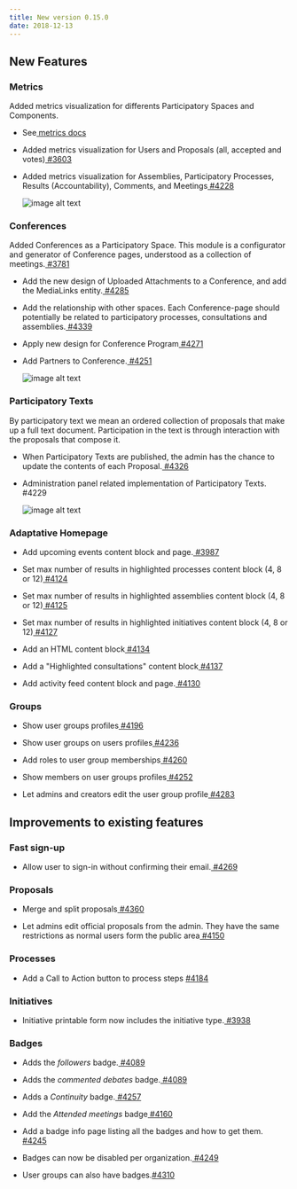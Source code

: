 ```yaml
---
title: New version 0.15.0
date: 2018-12-13
---
```


## New Features

### **Metrics**

Added metrics visualization for differents Participatory Spaces and Components.

* See[ metrics docs](https://github.com/decidim/decidim/blob/0.15-stable/docs/advanced/metrics.md)
* Added metrics visualization for Users and Proposals (all, accepted and votes)[ #3603](https://github.com/decidim/decidim/pull/3603)
* Added metrics visualization for Assemblies, Participatory Processes, Results (Accountability), Comments, and Meetings[ #4228](https://github.com/decidim/decidim/pull/4228)

    ![image alt text](/uploads/release-0.15.0-image-1.png)
    

### **Conferences**

Added Conferences as a Participatory Space. This module is a configurator and generator of Conference pages, understood as a collection of meetings.[ #3781](https://github.com/decidim/decidim/pull/3781)

* Add the new design of Uploaded Attachments to a Conference, and add the MediaLinks entity.[ #4285](https://github.com/decidim/decidim/pull/4285)
* Add the relationship with other spaces. Each Conference-page should potentially be related to participatory processes, consultations and assemblies.[ #4339](https://github.com/decidim/decidim/pull/4339)
* Apply new design for Conference Program[ #4271](https://github.com/decidim/decidim/pull/4271)
* Add Partners to Conference.[ #4251](https://github.com/decidim/decidim/pull/4251)

    ![image alt text](/uploads/release-0.15.0-image-2.png)
    

### **Participatory Texts**

By participatory text we mean an ordered collection of proposals that make up a full text document. Participation in the text is through interaction with the proposals that compose it.

* When Participatory Texts are published, the admin has the chance to update the contents of each Proposal.[ #4326](https://github.com/decidim/decidim/pull/4326)

* Administration panel related implementation of Participatory Texts. #4229

    ![image alt text](/uploads/release-0.15.0-image-3.png)
    

### **Adaptative Homepage**

* Add upcoming events content block and page.[ #3987](https://github.com/decidim/decidim/pull/3987)

* Set max number of results in highlighted processes content block (4, 8 or 12)[ #4124](https://github.com/decidim/decidim/pull/4124)

* Set max number of results in highlighted assemblies content block (4, 8 or 12)[ #4125](https://github.com/decidim/decidim/pull/4125)

* Set max number of results in highlighted initiatives content block (4, 8 or 12)[ #4127](https://github.com/decidim/decidim/pull/4127)

* Add an HTML content block[ #4134](https://github.com/decidim/decidim/pull/4134)

* Add a "Highlighted consultations" content block[ #4137](https://github.com/decidim/decidim/pull/4137)

* Add activity feed content block and page.[ #4130](https://github.com/decidim/decidim/pull/4130)

### **Groups**

* Show user groups profiles[ #4196](https://github.com/decidim/decidim/pull/4196)

* Show user groups on users profiles[ #4236](https://github.com/decidim/decidim/pull/4236)

* Add roles to user group memberships[ #4260](https://github.com/decidim/decidim/pull/4260)

* Show members on user groups profiles[ #4252](https://github.com/decidim/decidim/pull/4252)

* Let admins and creators edit the user group profile[ #4283](https://github.com/decidim/decidim/pull/4283)

## Improvements to existing features

### **Fast sign-up**

* Allow user to sign-in without confirming their email.[ #4269](https://github.com/decidim/decidim/pull/4269)

### **Proposals**

* Merge and split proposals[ #4360](https://github.com/decidim/decidim/pull/4360)

* Let admins edit official proposals from the admin. They have the same restrictions as normal users form the public area[ #4150](https://github.com/decidim/decidim/pull/4150)

### **Processes**

* Add a Call to Action button to process steps [#4184](https://github.com/decidim/decidim/pull/4184)

### **Initiatives**

* Initiative printable form now includes the initiative type.[ #3938](https://github.com/decidim/decidim/pull/3938)

### **Badges**

* Adds the *followers* badge.[ #4089](https://github.com/decidim/decidim/pull/4089)

* Adds the *commented debates* badge.[ #4089](https://github.com/decidim/decidim/pull/4089)

* Adds a *Continuity* badge.[ #4257](https://github.com/decidim/decidim/pull/4257)

* Add the *Attended meetings* badge[ #4160](https://github.com/decidim/decidim/pull/4160)

* Add a badge info page listing all the badges and how to get them.[ #4245](https://github.com/decidim/decidim/pull/4245)

* Badges can now be disabled per organization.[ #4249](https://github.com/decidim/decidim/pull/4249)

* User groups can also have badges.[#4310](https://github.com/decidim/decidim/pull/4310)

